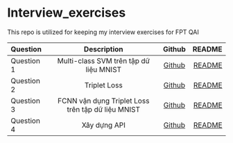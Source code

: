 # Interview_exercises
This repo is utilized for keeping my interview exercises for FPT QAI

| Question   | Description  | Github |README|
| :----------|:-----------------:| :-----:|-----:|
| Question 1 | Multi-class SVM trên tập dữ liệu MNIST| [Github](https://github.com/Voltz-T-Men/Interview_exercise/tree/main/Question_1) |[README](https://github.com/Voltz-T-Men/Interview_exercise/blob/main/Question_1/README.md)|
| Question 2 | Triplet Loss     |   [Github](https://github.com/Voltz-T-Men/Interview_exercise/tree/main/Question_2) |[README](https://github.com/Voltz-T-Men/Interview_exercise/blob/main/Question_2/README.md)|
| Question 3 | FCNN vận dụng Triplet Loss trên tập dữ liệu MNIST|   [Github](https://github.com/Voltz-T-Men/Interview_exercise/tree/main/Question_3) |[README](https://github.com/Voltz-T-Men/Interview_exercise/blob/main/Question_3/README.md)|
| Question 4 | Xây dựng API |   [Github](https://github.com/Voltz-T-Men/Interview_exercise/tree/main/Question_4) |[README](https://github.com/Voltz-T-Men/Interview_exercise/blob/main/Question_4/README.md)|

